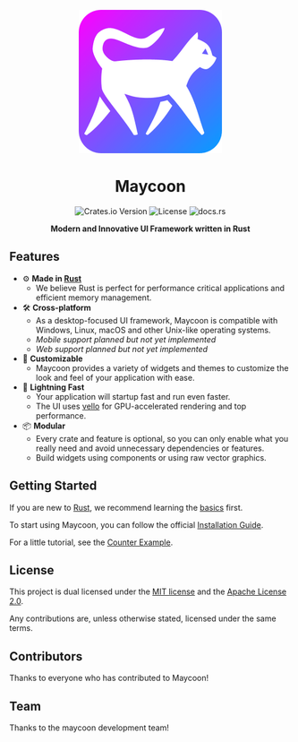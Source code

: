 <div align="center">

![Maycoon Logo](assets/logo-256x256.png)

# Maycoon

![Crates.io Version](https://img.shields.io/crates/v/maycoon)
![License](https://img.shields.io/crates/l/maycoon)
![docs.rs](https://img.shields.io/docsrs/maycoon)

**Modern and Innovative UI Framework written in Rust**

</div>

## Features

- ⚙️ **Made in [Rust](https://www.rust-lang.org)**
    - We believe Rust is perfect for performance critical applications and efficient memory management.
- 🛠️ **Cross-platform**
    - As a desktop-focused UI framework, Maycoon is compatible with Windows, Linux, macOS and other Unix-like operating
      systems.
    - *Mobile support planned but not yet implemented*
    - *Web support planned but not yet implemented*
- 🎨 **Customizable**
    - Maycoon provides a variety of widgets and themes to customize the look and feel of your application with ease.
- 🚀 **Lightning Fast**
    - Your application will startup fast and run even faster.
    - The UI uses [vello](https://github.com/linebender/vello) for GPU-accelerated rendering and top performance.
- 📦 **Modular**
    - Every crate and feature is optional, so you can only enable what you really need and avoid unnecessary
      dependencies or features.
    - Build widgets using components or using raw vector graphics.

## Getting Started

If you are new to [Rust](https://www.rust-lang.org), we recommend learning the [basics](https://www.rust-lang.org/learn)
first.

To start using Maycoon, you can follow
the official [Installation Guide](https://maycoon-ui.github.io/guide/qick-start/installation.html).

For a little tutorial, see the [Counter Example](https://maycoon-ui.github.io/guide/qick-start/basic-app.html).

## License

This project is dual licensed under the [MIT license](LICENSE-MIT) and the [Apache License 2.0](LICENSE-APACHE).

Any contributions are, unless otherwise stated, licensed under the same terms.

## Contributors

Thanks to everyone who has contributed to Maycoon!

<!-- readme: contributors -start -->
<!-- readme: contributors -end -->

## Team

Thanks to the maycoon development team!

<!-- readme: collaborators -start -->
<!-- readme: collaborators -end -->
